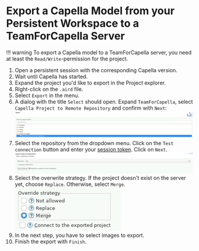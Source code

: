 <!--
 ~ SPDX-FileCopyrightText: Copyright DB InfraGO AG and contributors
 ~ SPDX-License-Identifier: Apache-2.0
 -->

# Export a Capella Model from your Persistent Workspace to a TeamForCapella Server

<!-- prettier-ignore -->
!!! warning
    To export a Capella model to a TeamForCapella server, you need
    at least the `Read/Write`-permission for the project.

1. Open a persistent session with the corresponding Capella version.
1. Wait until Capella has started.
1. Expand the project you'd like to export in the Project explorer.
1. Right-click on the `.aird` file.
1. Select `Export` in the menu.
1. A dialog with the title `Select` should open. Expand `TeamForCapella`,
   select `Capella Project to Remote Repository` and confirm with `Next`:
   ![Capella Project to Remote Repository](./capella-project-to-repository.png)
1. Select the repository from the dropdown menu. Click on the `Test connection`
   button and enter your [session token](../connect/connect-to-t4c.md). Click
   on `Next`.
   ![Select repository for export](./export-repository-selection.png)
1. Select the overwrite strategy. If the project doesn't exist on the server
   yet, choose `Replace`. Otherwise, select `Merge`.
   ![Overwrite strategy](./select-overwrite-strategy.png)
1. In the next step, you have to select images to export.
1. Finish the export with `Finish`.
